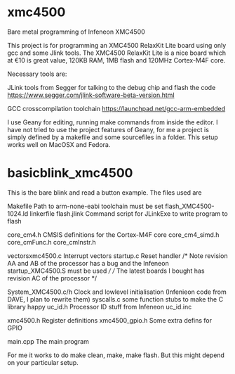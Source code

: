 # xmc4500
Bare metal programming of Infeneon XMC4500

This project is for programming an XMC4500 RelaxKit Lite board
using only gcc and some Jlink tools. The XMC4500 RelaxKit Lite
is a nice board which at €10 is great value, 120KB RAM, 1MB flash 
and 120MHz Cortex-M4F core.

Necessary tools are:
 
JLink tools from Segger for talking to the debug chip and flash the code
https://www.segger.com/jlink-software-beta-version.html

GCC crosscompilation toolchain
https://launchpad.net/gcc-arm-embedded

I use Geany for editing, running make commands from inside the editor. I have not tried to use the project features of Geany, for me a project is simply defined by a makefile and some sourcefiles in a folder. This setup works well on MacOSX and Fedora. 

basicblink_xmc4500
==================
This is the bare blink and read a button example. The files used are

Makefile					Path to arm-none-eabi toolchain must be set
flash_XMC4500-1024.ld		linkerfile
flash.jlink					Command script for JLinkExe to write program to flash

core_cm4.h					CMSIS definitions for the Cortex-M4F core
core_cm4_simd.h
core_cmFunc.h
core_cmInstr.h

vectorsxmc4500.c			Interrupt vectors
startup.c					Reset handler
/* Note revision AA and AB of the processor has a bug and the Infeneon startup_XMC4500.S must be used */
/* The latest boards I bought has revision AC of the processor */

System_XMC4500.c/h			Clock and lowlevel initialisation (Infenieon code from DAVE, I plan to rewrite them)
syscalls.c					some function stubs to make the C library happy
uc_id.h						Processor ID stuff from Infeneon
uc_id.inc

xmc4500.h					Register definitions
xmc4500_gpio.h				Some extra defins for GPIO

main.cpp					The main program

For me it works to do make clean, make, make flash. But this might depend on your particular setup.
